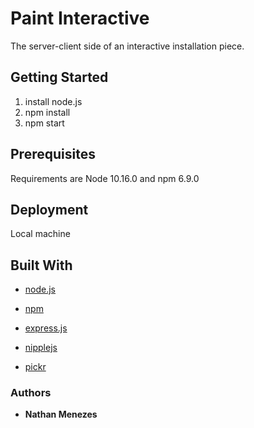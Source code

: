 # Paint Interactive

The server-client side of an interactive installation piece.


## Getting Started

1.  install node.js
2.  npm install
3.  npm start


## Prerequisites

Requirements are Node 10.16.0 and npm 6.9.0


## Deployment

Local machine

## Built With

* [node.js](https://nodejs.org) 

* [npm](https://github.com/npm/cli)

* [express.js](https://expressjs.com/)

* [nipplejs](https://github.com/yoannmoinet/nipplejs)

* [pickr](https://github.com/Simonwep/pickr)


### Authors

* **Nathan Menezes**
